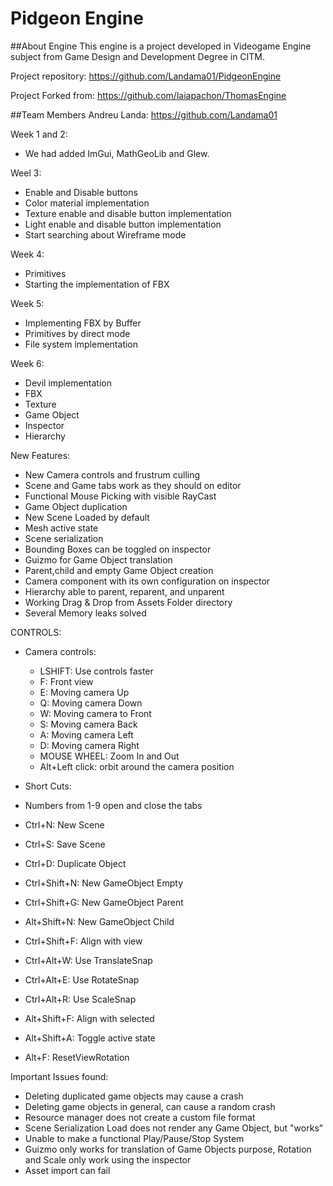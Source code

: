 # Pidgeon Engine

##About Engine
This engine is a project developed in Videogame Engine subject from Game Design and Development Degree in CITM.

Project repository: https://github.com/Landama01/PidgeonEngine

Project Forked from: https://github.com/laiapachon/ThomasEngine

##Team Members
Andreu Landa: https://github.com/Landama01

Week 1 and 2:
- We had added ImGui, MathGeoLib and Glew.

Weel 3:
- Enable and Disable buttons
- Color material implementation
- Texture enable and disable button implementation
- Light enable and disable button implementation
- Start searching about Wireframe mode


Week 4: 
- Primitives
- Starting the implementation of FBX

Week 5:
- Implementing FBX by Buffer
- Primitives by direct mode
- File system implementation

Week 6:
- Devil implementation
- FBX
- Texture
- Game Object
- Inspector
- Hierarchy

New Features:

- New Camera controls and frustrum culling
- Scene and Game tabs work as they should on editor
- Functional Mouse Picking with visible RayCast
- Game Object duplication
- New Scene Loaded by default
- Mesh active state
- Scene serialization
- Bounding Boxes can be toggled on inspector
- Guizmo for Game Object translation
- Parent,child and empty Game Object creation
- Camera component with its own configuration on inspector
- Hierarchy able to parent, reparent, and unparent
- Working Drag & Drop from Assets Folder directory
- Several Memory leaks solved


CONTROLS:

- Camera controls:
	- LSHIFT: Use controls faster
	- F: Front view
	- E: Moving camera Up
	- Q: Moving camera Down
	- W: Moving camera to Front
	- S: Moving camera Back
	- A: Moving camera Left
	- D: Moving camera Right
	- MOUSE WHEEL: Zoom In and Out
	- Alt+Left click: orbit around the camera position
	
	
- Short Cuts:
- Numbers from 1-9 open and close the tabs
- Ctrl+N: New Scene
- Ctrl+S: Save Scene
- Ctrl+D: Duplicate Object
- Ctrl+Shift+N: New GameObject Empty
- Ctrl+Shift+G: New GameObject Parent
- Alt+Shift+N: New GameObject Child
- Ctrl+Shift+F: Align with view
- Ctrl+Alt+W: Use TranslateSnap
- Ctrl+Alt+E: Use RotateSnap
- Ctrl+Alt+R: Use ScaleSnap
- Alt+Shift+F: Align with selected
- Alt+Shift+A: Toggle active state
- Alt+F: ResetViewRotation


Important Issues found:
- Deleting duplicated game objects may cause a crash
- Deleting game objects in general, can cause a random crash
- Resource manager does not create a custom file format
- Scene Serialization Load does not render any Game Object, but "works"
- Unable to make a functional Play/Pause/Stop System
- Guizmo only works for translation of Game Objects purpose, Rotation and Scale only work using the inspector
- Asset import can fail

